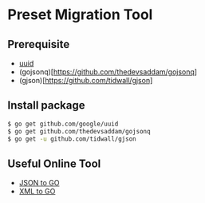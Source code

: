 # Preset Migration Tool

## Prerequisite

* [uuid](https://github.com/google/uuid)
* (gojsonq)[https://github.com/thedevsaddam/gojsonq]
* (gjson)[https://github.com/tidwall/gjson]

## Install package

``` bash
$ go get github.com/google/uuid
$ go get github.com/thedevsaddam/gojsonq
$ go get -u github.com/tidwall/gjson
```

## Useful Online Tool

* [JSON to GO](https://mholt.github.io/json-to-go/)
* [XML to GO](https://www.onlinetool.io/xmltogo/)
